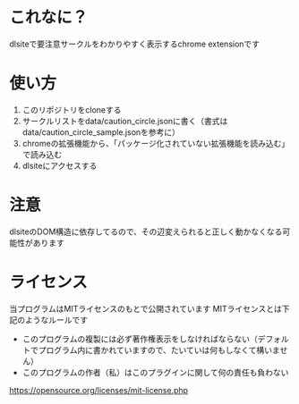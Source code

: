 # これなに？

dlsiteで要注意サークルをわかりやすく表示するchrome extensionです

# 使い方

1. このリポジトリをcloneする
2. サークルリストをdata/caution_circle.jsonに書く（書式はdata/caution_circle_sample.jsonを参考に）
3. chromeの拡張機能から、「パッケージ化されていない拡張機能を読み込む」で読み込む
4. dlsiteにアクセスする

# 注意

dlsiteのDOM構造に依存してるので、その辺変えられると正しく動かなくなる可能性があります

# ライセンス

当プログラムはMITライセンスのもとで公開されています MITライセンスとは下記のようなルールです

* このプログラムの複製には必ず著作権表示をしなければならない（デフォルトでプログラム内に書かれていますので、たいていは何もしなくて構いません）
* このプログラムの作者（私）はこのプラグインに関して何の責任も負わない

https://opensource.org/licenses/mit-license.php
